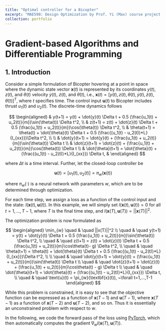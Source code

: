 ```yaml
---
title: "Optimal controller for a Bicopter"
excerpt: "MAE598: Design Optimization by Prof. Yi (Max) course project Ren <br/><img src='/images/500x300.png'>"
collection: portfolio
---
```


# Gradient-based Algorithms and Differentiable Programming


## 1. Introduction
Consider a simple formulation of Bicopter hovering at a point in space where the dynamic state vector $\textbf{x}(t)$ is represented by its coordinates $y(t)$, $z(t)$, and $\theta(t)$ velocity $\dot{y}(t)$, $\dot{z}(t)$, and  $\dot{\theta}(t)$, i.e., $\textbf{x}(t) = [y(t), z(t), \theta(t), \dot{y}(t), \dot{z}(t), \dot{\theta}(t)]^T$, where $t$ specifies time. The control input $\textbf{u}(t)$ to Bicopter includes thrust $u_1(t)$ and $u_2(t)$. The discrete-time dynamics follows

$$
\begin{aligned}
& y(t+1) = y(t) + \dot{y}(t) \Delta t + 0.5 (\frac{u_1(t) + u_2(t)}{m})\sin(\theta(t)) \Delta t^2, \\
& z(t+1) = z(t) + \dot{z}(t) \Delta t + 0.5 (\frac{u_1(t) + u_2(t)}{m})\cos(\theta(t)) \Delta t^2, \\
& \theta(t+1) = \theta(t) + \dot{\theta}(t) \Delta t + 0.5 (\frac{(u_1(t) - u_2(t))*L}{I_{xx}})\Delta t^2, \\                                 \\
& \dot{y}(t+1) = \dot{y}(t) + (\frac{u_1(t) + u_2(t)}{m})\sin(\theta(t)) \Delta t \\
& \dot{z}(t+1) = \dot{z}(t) + (\frac{u_1(t) + u_2(t)}{m})\cos(\theta(t)) \Delta t \\
& \dot{\theta}(t+1) = \dot{\theta}(t) + (\frac{(u_1(t) - u_2(t))*L}{I_{xx}}) \Delta t,
& \end{aligned}
$$

where $\Delta t$ is a time interval. Further, let the closed-loop controller be

$$
\textbf{u}(t) = [u_1(t), u_2(t)] = \pi_{w}(\textbf{x}(t))
$$

where $\pi_{w}(\cdot)$ is a neural network with parameters $w$, which are to be determined through optimization.

For each time step, we assign a loss as a function of the control input and the state: $l(\textbf{x}(t),\textbf{u}(t))$. In this example, we will simply set $l(\textbf{x}(t),\textbf{u}(t))=0$ for all $t=1,...,T-1$, where $T$ is the final time step, and $l(\textbf{x}(T),\textbf{u}(T)) = ||\textbf{x}(T)||^2$.

The optimization problem is now formulated as

$$
\begin{aligned}
\min_{w} \quad & \quad ||x(T)||^2 \\
\quad & \quad y(t+1) = y(t) + \dot{y}(t) \Delta t + 0.5 (\frac{u_1(t) + u_2(t)}{m})\sin(\theta(t)) \Delta t^2, \\
\quad & \quad z(t+1) = z(t) + \dot{z}(t) \Delta t + 0.5 (\frac{u_1(t) + u_2(t)}{m}\cos\theta(t)- g) \Delta t^2, \\
\quad & \quad \theta(t+1) = \theta(t) + \dot{\theta}(t) \Delta t + 0.5 (\frac{(u_1(t) - u_2(t))*L}{I_{xx}})\Delta t^2, \\                                 \\
\quad & \quad \dot{y}(t+1) = \dot{y}(t) + (\frac{u_1(t) + u_2(t)}{m})\sin(\theta(t)) \Delta t \\
\quad & \quad \dot{z}(t+1) = \dot{z}(t) + (\frac{u_1(t) + u_2(t)}{m}\cos\theta(t) - g) \Delta t \\
\quad & \quad \dot{\theta}(t+1) = \dot{\theta}(t) + (\frac{(u_1(t) - u_2(t))*L}{I_{xx}}) \Delta t, \\
\quad & \quad \text{u}(t) = \pi_{w}(\textbf{x}(t)), ~\forall t=1,...,T-1
\end{aligned}
$$

While this problem is constrained, it is easy to see that the objective function can be expressed as a function of $\textbf{x}(T-1)$ and $\textbf{u}(T-1)$, where $\textbf{x}(T-1)$ as a function of $\textbf{x}(T-2)$ and $\textbf{u}(T-2)$, and so on. Thus it is essentially an unconstrained problem with respect to $w$.

In the following, we code the forward pass of the loss using [PyTorch](https://pytorch.org/), which then automatically computes the gradient $\nabla_{w} l(\textbf{x}(T),\textbf{u}(T))$.

